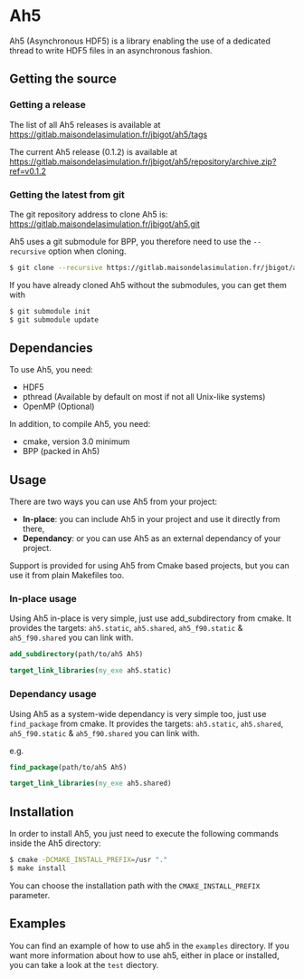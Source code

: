 # Ah5

Ah5 (Asynchronous HDF5) is a library enabling the use of a dedicated thread to
write HDF5 files in an asynchronous fashion.

## Getting the source

### Getting a release

The list of all Ah5 releases is available at
https://gitlab.maisondelasimulation.fr/jbigot/ah5/tags

The current Ah5 release (0.1.2) is available at
https://gitlab.maisondelasimulation.fr/jbigot/ah5/repository/archive.zip?ref=v0.1.2

### Getting the latest from git

The git repository address to clone Ah5 is:
https://gitlab.maisondelasimulation.fr/jbigot/ah5.git

Ah5 uses a git submodule for BPP, you therefore need to use the `--recursive`
option when cloning.
```bash
$ git clone --recursive https://gitlab.maisondelasimulation.fr/jbigot/ah5.git
```

If you have already cloned Ah5 without the submodules, you can get them with
```bash
$ git submodule init
$ git submodule update
```

## Dependancies

To use Ah5, you need:
* HDF5
* pthread (Available by default on most if not all Unix-like systems)
* OpenMP (Optional)

In addition, to compile Ah5, you need:
* cmake, version 3.0 minimum
* BPP (packed in Ah5)

## Usage

There are two ways you can use Ah5 from your project:
* **In-place**: you can include Ah5 in your project and use it directly from
   there,
* **Dependancy**: or you can use Ah5 as an external dependancy of your
   project.

Support is provided for using Ah5 from Cmake based projects, but you can use
it from plain Makefiles too.

### In-place usage

Using Ah5 in-place is very simple, just use add_subdirectory from cmake. It
provides the targets: `ah5.static`,  `ah5.shared`, `ah5_f90.static` &
`ah5_f90.shared` you can link with.
```cmake
add_subdirectory(path/to/ah5 Ah5)

target_link_libraries(my_exe ah5.static)
```

### Dependancy usage

Using Ah5 as a system-wide dependancy is very simple too, just use `find_package`
from cmake. It provides the targets: `ah5.static`,  `ah5.shared`,
`ah5_f90.static` & `ah5_f90.shared` you can link with.

e.g.
```cmake
find_package(path/to/ah5 Ah5)

target_link_libraries(my_exe ah5.shared)
```

## Installation

In order to install Ah5, you just need to execute the following commands inside
the Ah5 directory:
```bash
$ cmake -DCMAKE_INSTALL_PREFIX=/usr "."
$ make install
```

You can choose the installation path with the `CMAKE_INSTALL_PREFIX` parameter.

## Examples

You can find an example of how to use ah5 in the `examples` directory. If you
want more information about how to use ah5, either in place or installed, you
can take a look at the `test` diectory.